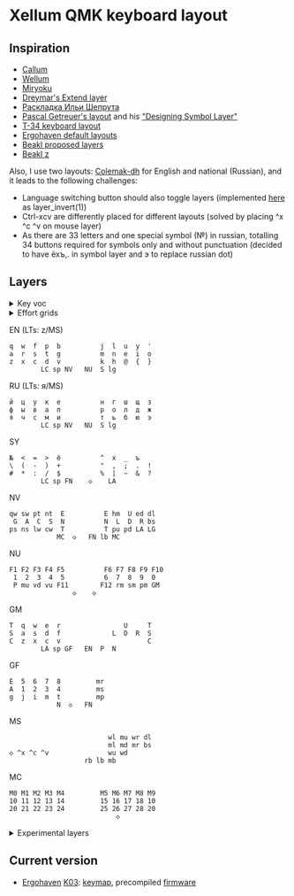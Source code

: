 # Xellum QMK keyboard layout

## Inspiration

- [Callum](https://github.com/callum-oakley/qmk_firmware/tree/master/users/callum)
- [Wellum](https://github.com/braindefender/wellum)
- [Miryoku](https://github.com/manna-harbour/miryoku)
- [Dreymar's Extend layer](https://dreymar.colemak.org/layers-extend.html)
- [Раскладка Ильи Шепрута](https://optozorax.github.io/p/my-keyboard-layout/)
- [Pascal Getreuer's layout](https://github.com/getreuer/qmk-keymap) and his ["Designing Symbol Layer"](https://getreuer.info/posts/keyboards/symbol-layer/index.html)
- [T-34 keyboard layout](https://www.jonashietala.se/blog/2021/06/03/the-t-34-keyboard-layout/)
- [Ergohaven default layouts](https://ergohaven.xyz)
- [Beakl proposed layers](http://ieants.cc/beakl/?i=3)
- [Beakl z](http://thedarnedestthing.com/beakl%20zi%20revisited)

Also, I use two layouts: [Colemak-dh](https://colemakmods.github.io/mod-dh/) for English and national (Russian), and it leads to the following challenges:

- Language switching button should also toggle layers (implemented [here](https://github.com/xelorr/xellum/blob/vial/keyboards/ergohaven/ergohaven_ruen.c#L20-L38) as layer_invert(1))
- Ctrl-xcv are differently placed for different layouts (solved by placing ^x ^c ^v on mouse layer)
- As there are 33 letters and one special symbol (№) in russian, totalling 34 buttons required for symbols only and without punctuation (decided to have ёхъ,. in symbol layer and э to replace russian dot)

## Layers

<details>

<summary>Key voc</summary>

| abbr     | key symbol | key name                                         |
| -------- | ---------- | ------------------------------------------------ |
| ◇        |            | Holding to keep layer activated                  |
| S        | ⇧          | OSM or OSSM Shift                                |
| C        | ⌃          | OSM or OSSM Control                              |
| A        | ⌥          | OSM or OSSM Alt                                  |
| G        | ⌘          | OSM or OSSM Gui                                  |
| LS       | ⇧          | Regular (non-sticky) Left Shift                  |
| LC       | ⌃          | Regular (non-sticky) Left Control                |
| LA       | ⌥          | Regular (non-sticky) Left Alt/Option             |
| LG       | ⌘          | Regular (non-sticky) Left Gui/Super/Win/Command  |
| RS       | ⇧          | Regular (non-sticky) Right Shift                 |
| RC       | ⌃          | Regular (non-sticky) Right Control               |
| RA       | ⌥          | Regular (non-sticky) AltGr                       |
| RG       | ⌘          | Regular (non-sticky) Right Gui/Super/Win/Command |
| __       |            | nothing/transition to previous layer             |
| E        | ⎋          | Escape                                           |
| N        | ↵          | Enter                                            |
| T        | ⇥          | Tab                                              |
| P        |            | Print Screen                                     |
| sp       | ␣          | Space                                            |
| bs       | ⌫          | Backspace                                        |
| dl       | ⌦          | Delete                                           |
| ap       |            | App/Menu                                         |
| U        | ↑          | Up                                               |
| D        | ↓          | Down                                             |
| L        | ←          | Left                                             |
| R        | →          | Right                                            |
| ed       | ↘          | End                                              |
| hm       | ↖          | Home                                             |
| pd       | ⇟          | Page Down                                        |
| pu       | ⇞          | Page Up                                          |
| lb       |            | Left mouse button / button 1                     |
| rb       |            | Right mouse button / button 2                    |
| mb       |            | Miggle mouse button / button 3                   |
| mu       |            | Mouse cursor up                                  |
| md       |            | Mouse cursor down                                |
| ml       |            | Mouse cursor left                                |
| mr       |            | Mouse cursor right                               |
| wu       |            | Mouse wheel up                                   |
| wd       |            | Mouse wheel down                                 |
| wl       |            | Mouse wheel left                                 |
| wr       |            | Mouse wheel right                                |
| Wu       |            | Focus up window                                  |
| Wd       |            | Focus down window                                |
| Wl       |            | Focus left window                                |
| Wr       |            | Focus right window                               |
| Wc       |            | Vim window close                                 |
| Wh       |            | Window split horisontally                        |
| Wv       |            | Window split vertcally                           |
| nl       |            | Num Lock                                         |
| sl       |            | Scroll Lock                                      |
| cl       | ⇪          | Caps Lock                                        |
| cw       | ⇪          | Caps Word                                        |
| lw       |            | RuEn Word                                        |
| lg       |            | Language toggle                                  |
| en       |            | Language set English                             |
| ru       |            | Language set Russian                             |
| pa       |            | Pause/Break                                      |
| rm       |            | Record macro                                     |
| pm       |            | Play recorded macro                              |
| sm       |            | Stop recording macro                             |
| st       |            | Switch Tab (sticky Ctrl-tab)                     |
| sw       |            | Switch Window (sticky Alt-tab or Command-tab)    |
| pt       |            | Previous tab                                     |
| nt       |            | Next tab                                         |
| ns       |            | Next space                                       |
| ps       |            | Next space                                       |
| qt       |            | Close tab                                        |
| qw       |            | Close window                                     |
| vu       |            | Volume up                                        |
| vd       |            | Volume down                                      |
| mt       |            | Mute                                             |
| ^c       |            | Copy                                             |
| ^v       |            | Paste                                            |
| ^x       |            | Cut                                              |
| ^z       |            | Undo                                             |
|  EN      |            | English alphas layer                             |
|  RU      |            | Russian alphas layer                             |
|  NV      |            | navigation layer                                 |
|  MS      |            | mouse/cursor layer                               |
|  SY      |            | symbol later                                     |
|  MC      |            | macro/launcher layer                             |
|  BU      |            | button layer                                     |
|  NU      |            | numbers layer                                    |
|  ME      |            | media layer                                      |
|  FN      |            | F-row/function layer                             |
|  GM      |            | Gaming layer                                     |
|  GF      |            | Function layer for Gaming layer                  |
|  AL      |            | Alt symbol layer                                 |

</details>

<details>

<summary>Effort grids</summary>

[Ergohaven](https://ergohaven.xyz/) [K03](https://ergohaven.xyz/k03)
```
 5  5  4  3  4  6          6  4  3  4  5  5
 4  3  3  2  2  4          4  2  2  3  3  4
 2  1  0  0  0  2          2  0  0  0  1  2
 3  3  2  2  1  4  6    6  4  1  2  2  3  3
       4  4  3  0  1    1  0  3  4  4
```

</details>

EN (LTs: z/MS)
```
q  w  f  p  b          j  l  u  y  '
a  r  s  t  g          m  n  e  i  o
z  x  c  d  v          k  h  @  {  }
        LC sp NV   NU  S lg
```

RU (LTs: я/MS)
```
й  ц  у  к  е          н  г  ш  щ  з
ф  ы  в  а  п          р  о  л  д  ж
я  ч  с  м  и          т  ь  б  ю  э
        LC sp NV   NU  S lg
```

SY
```
№  <  =  >  ё          ^  х  _  ъ   
\  (  -  )  +          "  ,  ;  .  !
#  *  :  /  $          %  |  ~  &  ?
        LC sp FN    ◇    LA
```

NV
```
qw sw pt nt  E          E hm  U ed dl
 G  A  C  S  N          N  L  D  R bs
ps ns lw cw  T          T pu pd LA LG
            MC  ◇   FN lb MC
```

NU
```
F1 F2 F3 F4 F5          F6 F7 F8 F9 F10
 1  2  3  4  5          6  7  8  9  0 
 P mu vd vu F11        F12 rm sm pm GM
                ◇    ◇
```

GM
```
T  q  w  e  r                U     T
S  a  s  d  f             L  D  R  S
C  z  x  c  v                      C
        LA sp GF   EN  P  N
```

GF
```
E  5  6  7  8         mr   
A  1  2  3  4         ms   
g  j  i  m  t         mp   
            N  ◇   FN
```

MS
```
                         wl mu wr dl
                         ml md mr bs
◇ ^x ^c ^v               wu wd      
                   rb lb mb
```

MC
```
M0 M1 M2 M3 M4         M5 M6 M7 M8 M9 
10 11 12 13 14         15 16 17 18 10 
20 21 22 23 24         25 26 27 28 20 
                           ◇
```

<details>

<summary>Experimental layers</summary>

things to consider:

- ru extra letters (хъёэ)
  - combo
  - layer
- ruen punctuation
  - layer
  - side
  - thumb
  - combo
- lang switching
  - thumb
  - side
  - combo
- modifiers for all layers
  - layer
  - thumb
  - side
- OSM Shift
  - thumb
  - side
  - mod tap
  - combo
  - tap dance
  - layer
- enter, tab, escape
  - layer
  - thumb
  - side

thumbs

```
E sp T  N bs dl
E sp T  N  S  х
E sp T  N  [  ]
E sp [  ]  S  A
E sp х  ъ  S  ё
E sp T  ,  S  .
E sp ,  .  S lg
E sp T  [  S  ]
```

EN
```
q  w  f  p  b          j  l  u  y  '
a  r  s  t  g          m  n  e  i  o
z  x  c  d  v          k  h  @  ~  /
         E sp  T    ,  S  .
```

RU
```
й  ц  у  к  е          н  г  ш  щ  з
ф  ы  в  а  п          р  о  л  д  ж
я  ч  с  м  и          т  ь  б  ю  э
         E sp  T    ,  S  .
```

SY ({;}! are also SCAG via tap dance)
```
№  <  =  >  ё          ^  х  _  ъ  '
\  (  -  )  +          "  {  ;  }  !
#  *  :  /  $          %  |  ~  &  ?
                    ◇      
```

missing
```
          
```

NU
```
/  4  5  6  =                       
0  1  2  3  -          №  S  C  A  G
*  7  8  9  +                       
                       ◇   
```

NU
```
5  6  7  8  9                       
1  2  3  4  0          №  S  C  A  G
/  -  +  =  *                       
                       ◇   
```

NU
```
                       9  5  6  7  8
G  A  C  S  №          0  1  2  3  4
                       *  -  +  =  /
               ◇           
```

FN
```
F11 F4 F5 F6  P                       
F10 F1 F2 F3 GM             S  C  A  G
F12 F7 F8 F9 MC                       
                            ◇
```

</details>

## Current version

- [Ergohaven](https://ergohaven.xyz/) [K03](https://ergohaven.xyz/k03): [keymap](./keyboards/ergohaven/k03/keymaps/xellum/keymap.c), precompiled [firmware](https://github.com/XelorR/xellum/releases/download/latest/ergohaven_k03_xellum.uf2)
